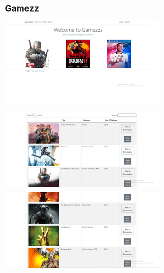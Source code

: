# Gamezz

![](.vs/Gamezzz/presentation/presentation1.png)

![](.vs/Gamezzz/presentation/presentation2.png)




![](.vs/Gamezzz/presentation/presentation3.png)

